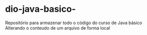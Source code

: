 # dio-java-basico-
Repositório para armazenar todo o código do curso de Java básico 
Alterando o conteudo de um arquivo de forma local 